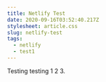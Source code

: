```yaml
---
title: Netlify Test
date: 2020-09-16T03:52:40.217Z
stylesheet: article.css
slug: netlify-test
tags:
  - netlify
  - test1
---
```

Testing testing 1 2 3.